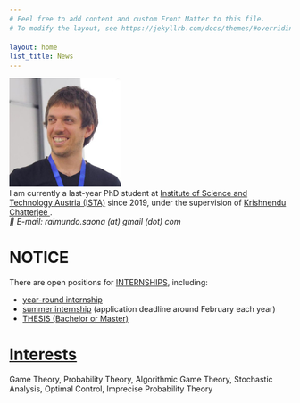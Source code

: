 ```yaml
---
# Feel free to add content and custom Front Matter to this file.
# To modify the layout, see https://jekyllrb.com/docs/themes/#overriding-theme-defaults

layout: home
list_title: News
---
```


<div vocab="https://schema.org/" typeof="Person">
	<div>
		<a property="sameAs" href="https://saona-raimundo.github.io/">
		<img src="me.jpg" 
		class="galleryItem"
		width=200px>
		</a>
	</div>
	<div>
		I am currently a last-year
		<span vocab="https://schema.org/" typeof="OrganizationRole">
			<span property="roleName">
				PhD student
			</span>
			at
			<span typeof="Organization">
				<a href= "https://ista.ac.at">
				<span property="sameAs" content="https://en.wikipedia.org/wiki/Institute_of_Science_and_Technology_Austria">
					<span property="name">Institute of Science and Technology Austria (ISTA)</span></span></a>
			</span>
			since 
			<meta property="startDate" content="2019-06-01">
				2019,
			under the supervision of 
			<span vocab="https://schema.org/" typeof="Person">
				<a property="sameAs" href="https://pub.ist.ac.at/~kchatterjee/">
					<span property="name">
						Krishnendu Chatterjee
					</span>
				</a>.
			</span>
		</span>
	</div>
	<div>
		<address itemprop="email">
			📧 E-mail: raimundo.saona (at) gmail (dot) com 
		</address>
	</div>
</div>

# <strong>NOTICE</strong> 

There are open positions for <a href="https://phd.pages.ist.ac.at/internships/">INTERNSHIPS</a>, including: 
<ul>
	<li> <a href="https://phd.ista.ac.at/scientific-internships/">year-round internship</a> </li> 
	<li> <a href="https://phd.pages.ista.ac.at/isternship/">summer internship</a> (application deadline around February each year)</li> 
	<li> <a href="https://phd.pages.ista.ac.at/bsc-msc-research-projects/">THESIS (Bachelor or Master)</a> </li>
</ul>

# <a href="{{site.baseurl}}/interests/"> Interests </a>

Game Theory, Probability Theory, Algorithmic Game Theory, Stochastic Analysis, Optimal Control, Imprecise Probability Theory

